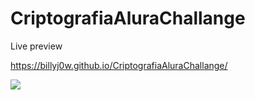 # CriptografiaAluraChallange


Live preview

https://billyj0w.github.io/CriptografiaAluraChallange/

<a href="https://www.linkedin.com/in/jose-rafael-/"><img src="https://img.shields.io/badge/LinkedIn-0077B5?style=for-the-badge&logo=linkedin&logoColor=white" /></a>

